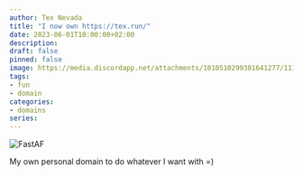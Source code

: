 ```yaml
---
author: Tex Nevada
title: "I now own https://tex.run/"
date: 2023-06-01T10:00:00+02:00
description: 
draft: false
pinned: false
image: https://media.discordapp.net/attachments/1010510299381641277/1113809018960478290/7nviib.jpg
tags:
- fun
- domain
categories:
- domains
series:
---
```


![FastAF](https://media.discordapp.net/attachments/1010510299381641277/1113809018960478290/7nviib.jpg)

My own personal domain to do whatever I want with =)